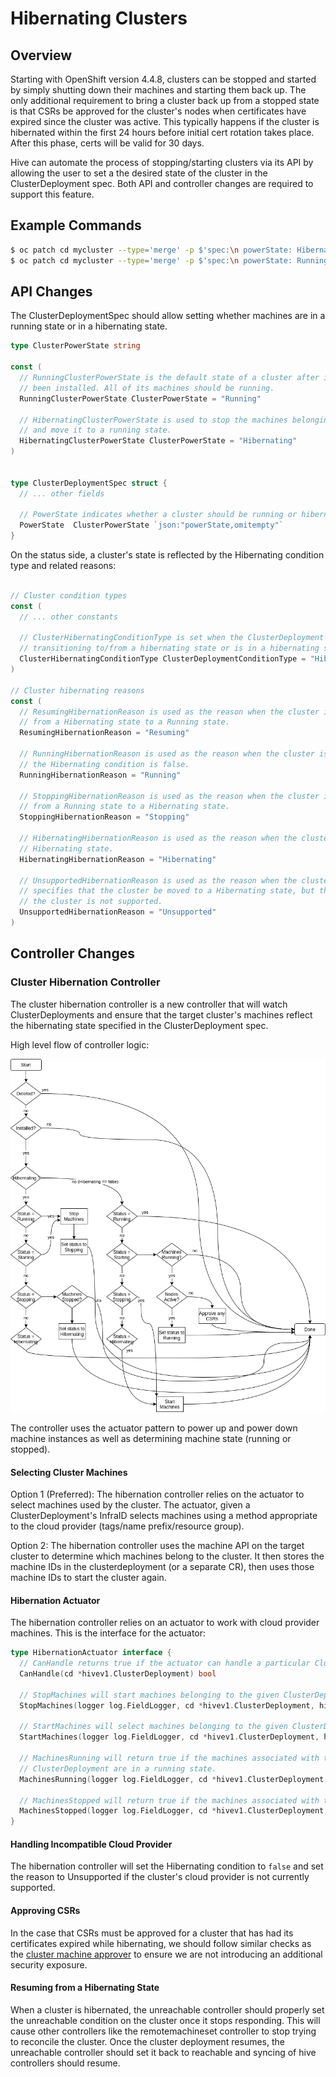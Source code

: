 # Hibernating Clusters

## Overview

Starting with OpenShift version 4.4.8, clusters can be stopped and started by simply shutting
down their machines and starting them back up. The only additional requirement to bring a cluster
back up from a stopped state is that CSRs be approved for the cluster's nodes when certificates
have expired since the cluster was active. This typically happens if the cluster is hibernated
within the first 24 hours before initial cert rotation takes place. After this phase, certs will
be valid for 30 days.

Hive can automate the process of stopping/starting clusters via its API by allowing the user to
set a the desired state of the cluster in the ClusterDeployment spec. Both API and controller
changes are required to support this feature.

## Example Commands

```bash
$ oc patch cd mycluster --type='merge' -p $'spec:\n powerState: Hibernating'
$ oc patch cd mycluster --type='merge' -p $'spec:\n powerState: Running'
```

## API Changes

The ClusterDeploymentSpec should allow setting whether machines are in a running state or in
a hibernating state.

```go
type ClusterPowerState string

const (
  // RunningClusterPowerState is the default state of a cluster after it has
  // been installed. All of its machines should be running.
  RunningClusterPowerState ClusterPowerState = "Running"

  // HibernatingClusterPowerState is used to stop the machines belonging to a cluster
  // and move it to a running state.
  HibernatingClusterPowerState ClusterPowerState = "Hibernating"
)


type ClusterDeploymentSpec struct {
  // ... other fields

  // PowerState indicates whether a cluster should be running or hibernating.
  PowerState  ClusterPowerState `json:"powerState,omitempty"`
}
```

On the status side, a cluster's state is reflected by the Hibernating condition type
and related reasons:

```go

// Cluster condition types
const (
  // ... other constants

  // ClusterHibernatingConditionType is set when the ClusterDeployment is either
  // transitioning to/from a hibernating state or is in a hibernating state.
  ClusterHibernatingConditionType ClusterDeploymentConditionType = "Hibernating"
)

// Cluster hibernating reasons
const (
  // ResumingHibernationReason is used as the reason when the cluster is transitioning
  // from a Hibernating state to a Running state.
  ResumingHibernationReason = "Resuming"

  // RunningHibernationReason is used as the reason when the cluster is running and
  // the Hibernating condition is false.
  RunningHibernationReason = "Running"

  // StoppingHibernationReason is used as the reason when the cluster is transitioning
  // from a Running state to a Hibernating state.
  StoppingHibernationReason = "Stopping"

  // HibernatingHibernationReason is used as the reason when the cluster is in a
  // Hibernating state.
  HibernatingHibernationReason = "Hibernating"

  // UnsupportedHibernationReason is used as the reason when the cluster spec
  // specifies that the cluster be moved to a Hibernating state, but the cloud provider of
  // the cluster is not supported.
  UnsupportedHibernationReason = "Unsupported"
)
```

## Controller Changes

### Cluster Hibernation Controller
The cluster hibernation controller is a new controller that will watch ClusterDeployments and ensure that the target cluster's
machines reflect the hibernating state specified in the ClusterDeployment spec.

High level flow of controller logic:

![hibernation_controller](hibernation_controller.png)

The controller uses the actuator pattern to power up and power down machine instances as well as determining
machine state (running or stopped).

#### Selecting Cluster Machines

Option 1 (Preferred):
The hibernation controller relies on the actuator to select machines used by the cluster.
The actuator, given a ClusterDeployment's InfraID selects machines using a method appropriate to the cloud provider (tags/name prefix/resource group).

Option 2:
The hibernation controller uses the machine API on the target cluster to determine which machines belong to the cluster. It then stores the machine IDs
in the clusterdeployment (or a separate CR), then uses those machine IDs to start the cluster again.

#### Hibernation Actuator
The hibernation controller relies on an actuator to work with cloud provider machines.
This is the interface for the actuator:

```go
type HibernationActuator interface {
  // CanHandle returns true if the actuator can handle a particular ClusterDeployment
  CanHandle(cd *hivev1.ClusterDeployment) bool

  // StopMachines will start machines belonging to the given ClusterDeployment
  StopMachines(logger log.FieldLogger, cd *hivev1.ClusterDeployment, hiveClient client.Client) error

  // StartMachines will select machines belonging to the given ClusterDeployment
  StartMachines(logger log.FieldLogger, cd *hivev1.ClusterDeployment, hiveClient client.Client) error

  // MachinesRunning will return true if the machines associated with the given
  // ClusterDeployment are in a running state.
  MachinesRunning(logger log.FieldLogger, cd *hivev1.ClusterDeployment, hiveClient client.Client) (bool, error)

  // MachinesStopped will return true if the machines associated with the given
  MachinesStopped(logger log.FieldLogger, cd *hivev1.ClusterDeployment, hiveClient client.Client) (bool, error)
}
```

#### Handling Incompatible Cloud Provider
The hibernation controller will set the Hibernating condition to `false` and set the reason
to Unsupported if the cluster's cloud provider is not currently supported.

#### Approving CSRs
In the case that CSRs must be approved for a cluster that has had its certificates expired while hibernating,
we should follow similar checks as the [cluster machine approver](https://github.com/openshift/cluster-machine-approver/blob/0f50c7bfe9b309ce01937274598f5a807d9545df/csr_check.go)
to ensure we are not introducing an additional security exposure.

#### Resuming from a Hibernating State
When a cluster is hibernated, the unreachable controller should properly set the unreachable condition on
the cluster once it stops responding. This will cause other controllers like the remotemachineset controller to
stop trying to reconcile the cluster. Once the cluster deployment resumes, the unreachable controller should
set it back to reachable and syncing of hive controllers should resume.
